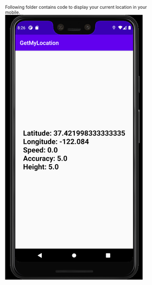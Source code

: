 Following folder contains code to display your current location in your mobile. <br/>
![loc](loc.png)
